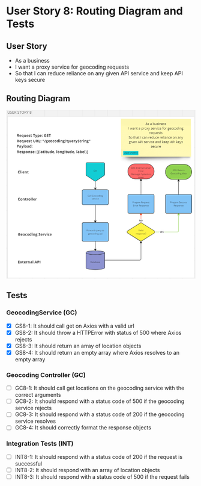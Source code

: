 # User Story 8: Routing Diagram and Tests

## User Story

- As a business
- I want a proxy service for geocoding requests
- So that I can reduce reliance on any given API service and keep API keys secure

## Routing Diagram

![User story 8 Routing diagram](./images/user-story-8-routing-diagram.PNG)

## Tests

### GeocodingService (GC)

- [x] GS8-1: It should call get on Axios with a valid url
- [x] GS8-2: It should throw a HTTPError with status of 500 where Axios rejects
- [x] GS8-3: It should return an array of location objects
- [x] GS8-4: It should return an empty array where Axios resolves to an empty array

### Geocoding Controller (GC)

- [ ] GC8-1: It should call get locations on the geocoding service with the correct arguments
- [ ] GC8-2: It should respond with a status code of 500 if the geocoding service rejects
- [ ] GC8-3: It should respond with a status code of 200 if the geocoding service resolves
- [ ] GC8-4: It should correctly format the response objects

### Integration Tests (INT)

- [ ] INT8-1: It should respond with a status code of 200 if the request is successful
- [ ] INT8-2: It should respond with an array of location objects
- [ ] INT8-3: It should respond with a status code of 500 if the request fails
